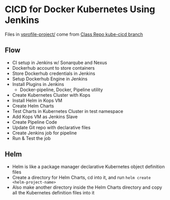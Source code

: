 # CICD for Docker Kubernetes Using Jenkins

Files in [vprofile-project/](vprofile-project/) come from [Class Repo kube-cicd branch](https://github.com/devopshydclub/vprofile-project/tree/kube-cicd)

## Flow

- CI setup in Jenkins w/ Sonarqube and Nexus
- Dockerhub account to store containers
- Store Dockerhub credentials in Jenkins
- Setup Dockerhub Engine in Jenkins
- Install Plugins in Jenkins
  - Docker-pipeline, Docker, Pipeline utility
- Create Kubernetes Cluster with Kops
- Install Helm in Kops VM
- Create Helm Charts
- Test Charts in Kubernetes Cluster in test namespace
- Add Kops VM as Jenkins Slave
- Create Pipeline Code
- Update Git repo with declarative files
- Create Jenkins job for pipeline
- Run & Test the job

## Helm

- Helm is like a package manager declarative Kubernetes object definition files
- Create a directory for Helm Charts, cd into it, and run `helm create <helm-project-name>`
- Also make another directory inside the Helm Charts directory and copy all the Kubernetes definition files into it
